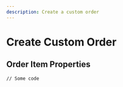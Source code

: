 ```yaml
---
description: Create a custom order
---
```


# Create Custom Order

## Order Item  Properties <a href="#response-parameter" id="response-parameter"></a>

```
// Some code
```
